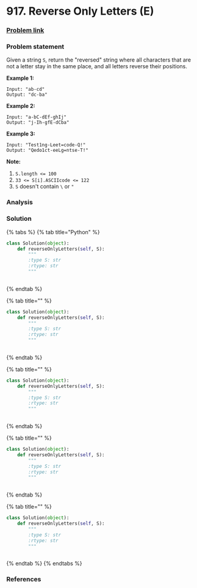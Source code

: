 # 917. Reverse Only Letters \(E\)

### [Problem link](https://leetcode.com/problems/reverse-only-letters/)

### Problem statement

Given a string `S`, return the "reversed" string where all characters that are not a letter stay in the same place, and all letters reverse their positions.

**Example 1:**

```text
Input: "ab-cd"
Output: "dc-ba"
```

**Example 2:**

```text
Input: "a-bC-dEf-ghIj"
Output: "j-Ih-gfE-dCba"
```

**Example 3:**

```text
Input: "Test1ng-Leet=code-Q!"
Output: "Qedo1ct-eeLg=ntse-T!"
```

**Note:**

1. `S.length <= 100`
2. `33 <= S[i].ASCIIcode <= 122` 
3. `S` doesn't contain `\` or `"`

### Analysis



### Solution

{% tabs %}
{% tab title="Python" %}
```python
class Solution(object):
    def reverseOnlyLetters(self, S):
        """
        :type S: str
        :rtype: str
        """
        
```
{% endtab %}

{% tab title="" %}
```python
class Solution(object):
    def reverseOnlyLetters(self, S):
        """
        :type S: str
        :rtype: str
        """
        
```
{% endtab %}

{% tab title="" %}
```python
class Solution(object):
    def reverseOnlyLetters(self, S):
        """
        :type S: str
        :rtype: str
        """
        
```
{% endtab %}

{% tab title="" %}
```python
class Solution(object):
    def reverseOnlyLetters(self, S):
        """
        :type S: str
        :rtype: str
        """
        
```
{% endtab %}

{% tab title="" %}
```python
class Solution(object):
    def reverseOnlyLetters(self, S):
        """
        :type S: str
        :rtype: str
        """
        
```
{% endtab %}
{% endtabs %}

### References

